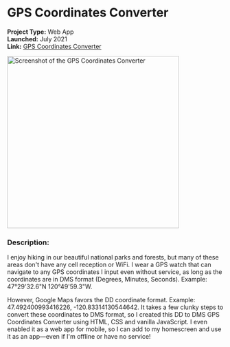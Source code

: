 # GPS Coordinates Converter

**Project Type:** Web App<br>
**Launched:** July 2021<br>
**Link:** [GPS Coordinates Converter](https://codeeverydamnday.com/projects/gpsconverter/index.html)

<img src="https://www.codeeverydamnday.com/images/pf-gps-cnvrtr.png" width="400" alt="Screenshot of the GPS Coordinates Converter">

### Description:
I enjoy hiking in our beautiful national parks and forests, but many of these areas don't have any cell reception or WiFi. I wear a GPS watch that can navigate to any GPS coordinates I input even without service, as long as the coordinates are in DMS format (Degrees, Minutes, Seconds). Example: 47°29'32.6"N 120°49'59.3"W.

However, Google Maps favors the DD coordinate format. Example: 47.492400993416226, -120.83314130544642. It takes a few clunky steps to convert these coordinates to DMS format, so I created this DD to DMS GPS Coordinates Converter using HTML, CSS and vanilla JavaScript. I even enabled it as a web app for mobile, so I can add to my homescreen and use it as an app—even if I'm offline or have no service!
